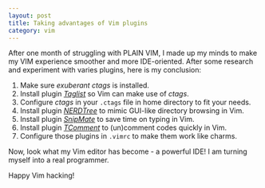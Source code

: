 ```yaml
---
layout: post
title: Taking advantages of Vim plugins
category: vim
---
```


After one month of struggling with PLAIN VIM, I made up my minds to make my VIM experience smoother and more
IDE-oriented. After some research and experiment with varies plugins, here is my conclusion:

1. Make sure _exuberant ctags_ is installed.
2. Install plugin [_Taglist_](http://www.vim.org/scripts/script.php?script_id=273) so Vim can make use of _ctags_.
3. Configure _ctags_ in your `.ctags` file in home directory to fit your needs. 
4. Install plugin [_NERDTree_](http://www.vim.org/scripts/script.php?script_id=1658) to mimic GUI-like directory browsing in Vim.
5. Install plugin [_SnipMate_](http://www.vim.org/scripts/script.php?script_id=2540) to save time on typing in Vim.
6. Install plugin [_TComment_](http://www.vim.org/scripts/script.php?script_id=1173) to (un)comment codes quickly in Vim.
7. Configure those plugins in `.vimrc` to make them work like charms.

Now, look what my Vim editor has become - a powerful IDE! I am turning myself into a real programmer. 

Happy Vim hacking!
